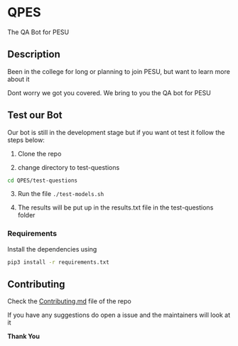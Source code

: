 # QPES
The QA Bot for PESU

## Description

Been in the college for long or planning to join PESU, but want to learn more about it

Dont worry we got you covered. We bring to you the QA bot for PESU

## Test our Bot

Our bot is still in the development stage but if you want ot test it follow the steps below:

1. Clone the repo

2. change directory to test-questions
```bash
cd QPES/test-questions
```

3. Run the file `./test-models.sh`

4. The results will be put up in the results.txt file in the test-questions folder

### Requirements

Install the dependencies using
```bash
pip3 install -r requirements.txt
```

## Contributing

Check the [Contributing.md](https://github.com/HackerSpace-PESU/QPES/blob/master/CONTRIBUTING.md) file of the repo

If you have any suggestions do open a issue and the maintainers will look at it

**Thank You**